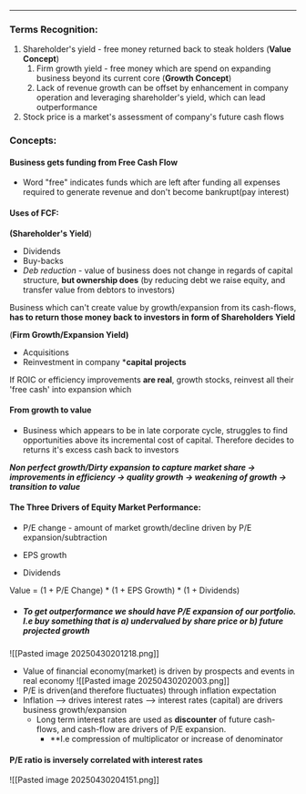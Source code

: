 ***
### Terms Recognition:
1. Shareholder's yield - free money returned back to steak holders (**Value Concept**)
	1. Firm growth yield - free money which are spend on expanding business beyond its current core (**Growth Concept**)
	2. Lack of revenue growth can be offset by enhancement in company operation and leveraging shareholder's yield, which can lead outperformance
2. Stock price is a market's assessment of company's future cash flows


### Concepts:

#### Business gets funding from Free Cash Flow
- Word "free" indicates funds which are left after funding all expenses required to generate revenue and don't become bankrupt(pay interest)  

#### Uses of FCF:

**(Shareholder's Yield**)
- Dividends 
- Buy-backs 
- *Deb reduction* - value of business does not change in regards of capital structure, **but ownership does** (by reducing debt we raise equity, and transfer value from debtors to investors)

Business which can't create value by growth/expansion from its cash-flows, **has to return those money back to investors in form of Shareholders Yield** 


(**Firm Growth/Expansion Yield)**
- Acquisitions 
- Reinvestment in company ***capital projects**

If ROIC or efficiency improvements **are real**, growth stocks, reinvest all their 'free cash' into expansion which

#### From growth to value
- Business which appears to be in late corporate cycle, struggles to find opportunities above its incremental cost of capital. Therefore decides to returns it's excess cash back to investors

***Non perfect growth/Dirty expansion to capture market share -> improvements in efficiency -> quality growth -> weakening of growth -> transition to value***

#### The Three Drivers of Equity Market Performance:
- P/E change - amount of market growth/decline driven by P/E expansion/subtraction 

- EPS growth
- Dividends 

Value = (1 + P/E Change) * (1 + EPS Growth) * (1 + Dividends)

- ##### To get outperformance we should have P/E expansion of our portfolio. I.e buy something that is a) undervalued by share price or b) future projected growth
![[Pasted image 20250430201218.png]]

- Value of financial economy(market) is driven by prospects and events in real economy 
![[Pasted image 20250430202003.png]]
- P/E is driven(and therefore fluctuates) through inflation expectation 
- Inflation --> drives interest rates --> interest rates (capital) are drivers business growth/expansion
	- Long term interest rates are used as **discounter** of future cash-flows, and cash-flow are drivers of P/E expansion. 
		- **I.e compression of multiplicator or increase of denominator



#### P/E ratio is inversely correlated with interest rates 
![[Pasted image 20250430204151.png]]
